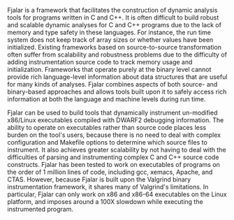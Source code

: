 Fjalar is a framework that facilitates the construction of dynamic analysis tools for programs written in C and C++. It is often difficult to build robust and scalable dynamic analyses for C and C++ programs due to the lack of memory and type safety in these languages. For instance, the run time system does not keep track of array sizes or whether values have been initialized. Existing frameworks based on source-to-source transformation often suffer from scalability and robustness problems due to the difficulty of adding instrumentation source code to track memory usage and initialization. Frameworks that operate purely at the binary level cannot provide rich language-level information about data structures that are useful for many kinds of analyses. Fjalar combines aspects of both source- and binary-based approaches and allows tools built upon it to safely access rich information at both the language and machine levels during run time.

Fjalar can be used to build tools that dynamically instrument un-modified x86/Linux executables compiled with DWARF2 debugging information. The ability to operate on executables rather than source code places less burden on the tool's users, because there is no need to deal with complex configuration and Makefile options to determine which source files to instrument. It also achieves greater scalability by not having to deal with the difficulties of parsing and instrumenting complex C and C++ source code constructs. Fjalar has been tested to work on executables of programs on the order of 1 million lines of code, including gcc, xemacs, Apache, and CTAS. However, because Fjalar is built upon the Valgrind binary instrumentation framework, it shares many of Valgrind's limitations. In particular, Fjalar can only work on x86 and x86-64 executables on the Linux platform, and imposes around a 100X slowdown while executing the instrumented program.